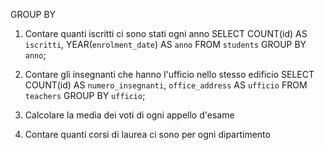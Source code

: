 GROUP BY

1. Contare quanti iscritti ci sono stati ogni anno
SELECT COUNT(id) AS `iscritti`, YEAR(`enrolment_date`) AS `anno` FROM `students` GROUP BY `anno`;

2. Contare gli insegnanti che hanno l'ufficio nello stesso edificio
SELECT COUNT(id) AS `numero_insegnanti`, `office_address` AS `ufficio` FROM `teachers` GROUP BY `ufficio`;

3. Calcolare la media dei voti di ogni appello d'esame
4. Contare quanti corsi di laurea ci sono per ogni dipartimento